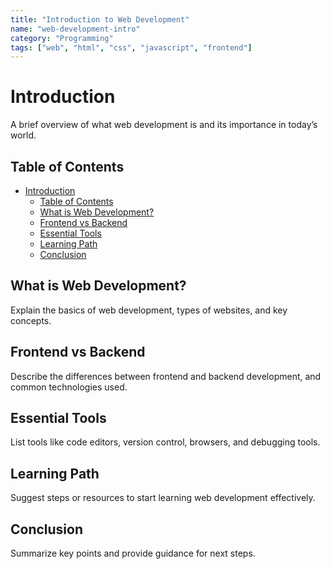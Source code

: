 ```yaml
---
title: "Introduction to Web Development"
name: "web-development-intro"
category: "Programming"
tags: ["web", "html", "css", "javascript", "frontend"]
---
```


# Introduction

A brief overview of what web development is and its importance in today’s world.

## Table of Contents

- [Introduction](#introduction)
  - [Table of Contents](#table-of-contents)
  - [What is Web Development?](#what-is-web-development)
  - [Frontend vs Backend](#frontend-vs-backend)
  - [Essential Tools](#essential-tools)
  - [Learning Path](#learning-path)
  - [Conclusion](#conclusion)

## What is Web Development?

Explain the basics of web development, types of websites, and key concepts.

## Frontend vs Backend

Describe the differences between frontend and backend development, and common technologies used.

## Essential Tools

List tools like code editors, version control, browsers, and debugging tools.

## Learning Path

Suggest steps or resources to start learning web development effectively.

## Conclusion

Summarize key points and provide guidance for next steps.
